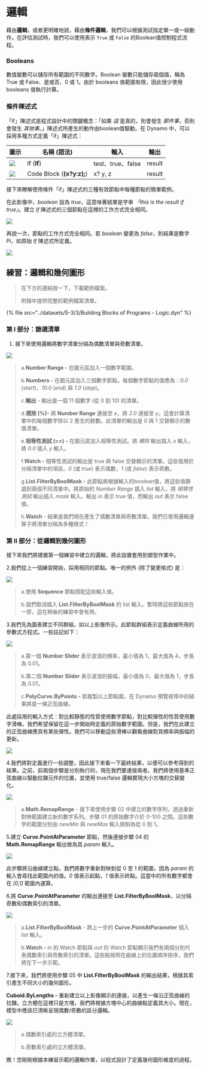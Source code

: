 # 邏輯

藉由**邏輯**，或者更明確地說，藉由**條件邏輯**，我們可以根據測試指定單一或一組動作。在評估測試時，我們可以使用表示 `True` 或 `False` 的Boolean值控制程式流程。

### Booleans

數值變數可以儲存所有範圍的不同數字。Boolean 變數只能儲存兩個值，稱為 True 或 False、是或否、0 或 1。由於 booleans 值範圍有限，因此很少使用 booleans 值執行計算。

### 條件陳述式

「If」陳述式是程式設計中的關鍵概念：「如果 _這_ 是真的，則會發生 _那件事_，否則會發生 _其他事_。」陳述式所產生的動作由boolean值驅動。在 Dynamo 中，可以採用多種方式定義「if」陳述式：

| 圖示                                             | 名稱 (語法)             | 輸入            | 輸出 |
| ------------------------------------------------ | ------------------------- | ----------------- | ------- |
| ![](../images/5-1/If.jpg)                        | If (**If**)               | test、true、false | result  |
| ![](<../images/5-1/CodeBlock(1)(1) (1) (1).jpg>) | Code Block (**(x?y:z);**) | x? y, z           | result  |

接下來瞭解使用條件「if」陳述式的三種有效節點中每種節點的簡單範例。

在此影像中，_boolean_ 設為 _true_，這意味著結果是字串 _「this is the result if true」_。建立 _If_ 陳述式的三個節點在這裡的工作方式完全相同。

![](../images/5-3/3/logic-conditionalstatements01false.jpg)

再說一次，節點的工作方式完全相同。若 _boolean_ 變更為 _false_，則結果是數字 _Pi_，如原始 _If_ 陳述式所定義。

![](../images/5-3/3/logic-conditionalstatements02true.jpg)

## 練習：邏輯和幾何圖形

> 在下方的連結按一下，下載範例檔案。
>
> 附錄中提供完整的範例檔案清單。

{% file src="../datasets/5-3/3/Building Blocks of Programs - Logic.dyn" %}

### 第 I 部分：篩選清單

1. 接下來使用邏輯將數字清單分隔為偶數清單與奇數清單。

![](../images/5-3/3/logic-exercisepartI-01.jpg)

> a.**Number Range -** 在圖元區加入一個數字範圍。
>
> b.**Numbers -** 在圖元區加入三個數字節點。每個數字節點的值應為：_0.0_ (_start_)、_10.0_ (_end_) 與 _1.0_ (_step_)。
>
> c.**輸出** \- 輸出是一個 11 個數字 (從 0 到 10) 的清單。
>
> d.**模除 (%)-** 將 **Number Range** 連接至 _x_，將 _2.0_ 連接至 _y_。這會計算清單中的每個數字除以 2 產生的餘數。此清單的輸出是 0 與 1 交替顯示的數值清單。
>
> e.**相等性測試 (==) -** 在圖元區加入相等性測試。將 _模除_ 輸出插入 _x_ 輸入，將 _0.0_ 插入 _y_ 輸入。
>
> f.**Watch -** 相等性測試的輸出是 true 與 false 交替顯示的清單。這些值用於分隔清單中的項目。_0_ (或 _true_) 表示偶數，_1_ (或 _false_) 表示奇數。
>
> g.**List.FilterByBoolMask -** 此節點將根據輸入的boolean值，將這些值篩選到兩個不同清單中。將原始的 _Number Range_ 插入 _list_ 輸入，將 _相等性測試_ 輸出插入 _mask_ 輸入。輸出 _in_ 表示 true 值，而輸出 _out_ 表示 false 值。
>
> h.**Watch** \- 結果是我們現在產生了偶數清單與奇數清單。我們已使用邏輯運算子將清單分隔為多種樣式！

### 第 II 部分：從邏輯到幾何圖形

接下來我們將建置第一個練習中建立的邏輯，將此設置套用到塑型作業中。

2\.我們從上一個練習開始，採用相同的節點。唯一的例外 (除了變更格式) 是：

![](../images/5-3/3/logic-exercisepartII-01.jpg)

> a.使用 **Sequence** 節點搭配這些輸入值。
>
> b.我們取消插入 **List.FilterByBoolMask** 的 list 輸入。暫時將這些節點放在一旁，這在稍後的練習中會有用。

3\.我們先為圖表建立不同群組，如以上影像所示。此節點群組表示定義曲線所用的參數式方程式。一些註記如下：

![](../images/5-3/3/logic-exercisepartII-02.jpg)

> a.第一個 **Number Slider** 表示波浪的頻率，最小值為 1，最大值為 4，步長為 0.01。
>
> b.第二個 **Number Slider** 表示波浪的振幅，最小值為 0，最大值為 1，步長為 0.01。
>
> c.**PolyCurve.ByPoints -** 若複製以上節點圖，在 Dynamo 預覽視埠中的結果將是一條正弦曲線。

此處採用的輸入方式：對比較靜態的性質使用數字節點，對比較彈性的性質使用數字滑棒。我們希望保留在這一步開始時定義的原始數字範圍。但是，我們在此建立的正弦曲線應具有某些彈性。我們可以移動這些滑棒以觀看曲線對其頻率與振幅的更新。

![](../images/5-3/3/logic-exercisepartII-03.gif)

4\.我們將對定義進行一些調整，因此接下來看一下最終結果，以便可以參考得到的結果。之前，前兩個步驟是分別執行的，現在我們要連接兩者。我們將使用基準正弦曲線以驅動拉鍊元件的位置，並使用 true/false 邏輯實現大小方塊的交替變化。

![](../images/5-3/3/logic-exercisepartII-04.jpg)

> a.**Math.RemapRange** \- 接下來使用步驟 02 中建立的數字序列，透過重新對映範圍建立新的數字系列。步驟 01 的原始數字介於 0-100 之間。這些數字的範圍分別由 _newMin_ 與 _newMax_ 輸入限制為從 0 到 1。

5\.建立 **Curve.PointAtParameter** 節點，然後連接步驟 04 的 **Math.RemapRange** 輸出做為其 _param_ 輸入。

![](../images/5-3/3/logic-exercisepartII-05.jpg)

此步驟將沿曲線建立點。我們將數字重新對映到從 0 至 1 的範圍，因為 _param_ 的輸入會尋找此範圍內的值。_0_ 值表示起點，_1_ 值表示終點。這當中的所有數字都會在 _[0,1]_ 範圍內運算。

6\.將 **Curve.PointAtParameter** 的輸出連接至 **List.FilterByBoolMask**，以分隔奇數和偶數索引的清單。

![](../images/5-3/3/logic-exercisepartII-06.jpg)

> a.**List.FilterByBoolMask** \- 將上一步的 **Curve.PointAtParameter** 插入 _list_ 輸入。
>
> b.**Watch -** _in_ 的 Watch 節點與 _out_ 的 Watch 節點顯示我們有兩個分別代表偶數索引與奇數索引的清單。這些點按照在曲線上的位置順序排序，我們將在下一步示範。

7\.接下來，我們將使用步驟 05 中 **List.FilterByBoolMask** 的輸出結果，根據其索引產生不同大小的幾何圖形。

**Cuboid.ByLengths -** 重新建立以上影像顯示的連接，以產生一條沿正弦曲線的拉鍊。立方體在這裡只是方塊，我們將根據方塊中心的曲線點定義其大小。現在，模型中應該已清晰呈現偶數/奇數的區分邏輯。

![](../images/5-3/3/logic-exercisepartII-07.jpg)

> a.偶數索引處的立方體清單。
>
> b.奇數索引處的立方體清單。

瞧！您剛剛根據本練習示範的邏輯作業，以程式設計了定義幾何圖形維度的過程。
